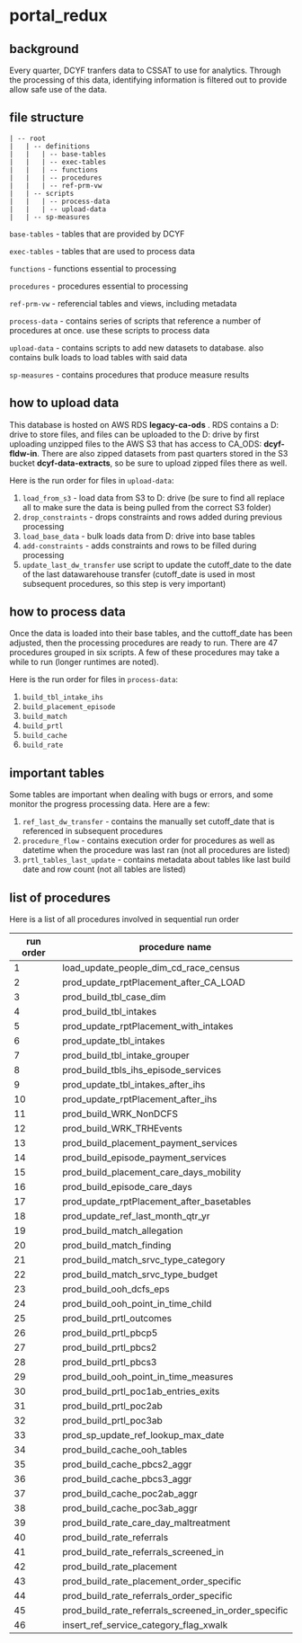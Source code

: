 # portal_redux

## background

Every quarter, DCYF tranfers data to CSSAT to use for analytics. Through the processing of this data, identifying information is filtered out to provide allow safe use of the data.

## file structure

```
| -- root
|	| -- definitions
|	|	| -- base-tables
|	|	| -- exec-tables
|	|	| -- functions
|	|	| -- procedures
|	|	| -- ref-prm-vw
|	| -- scripts
|	|	| -- process-data
|	|	| -- upload-data
|	| -- sp-measures
```

`base-tables` - tables that are provided by DCYF

`exec-tables` - tables that are used to process data

`functions` - functions essential to processing

`procedures` - procedures essential to processing

`ref-prm-vw` - referencial tables and views, including metadata

`process-data` - contains series of scripts that reference a number of procedures at once. use these scripts to process data

`upload-data` - contains scripts to add new datasets to database. also contains bulk loads to load tables with said data

`sp-measures` - contains procedures that produce measure results

## how to upload data

This database is hosted on AWS RDS **legacy-ca-ods** . RDS contains a D: drive to store files, and files can be uploaded to the D: drive by first uploading unzipped files to the AWS S3 that has access to CA_ODS: **dcyf-fldw-in**. There are also zipped datasets from past quarters stored in the S3 bucket **dcyf-data-extracts**, so be sure to upload zipped files there as well.

Here is the run order for files in `upload-data`:

1. `load_from_s3` - load data from S3 to D: drive (be sure to find all replace all to make sure the data is being pulled from the correct S3 folder)
1. `drop_constraints` - drops constraints and rows added during previous processing
1. `load_base_data` - bulk loads data from D: drive into base tables
1. `add-constraints` - adds constraints and rows to be filled during processing
1. `update_last_dw_transfer` use script to update the cutoff_date to the date of the last datawarehouse transfer (cutoff_date is used in most subsequent procedures, so this step is very important)

## how to process data

Once the data is loaded into their base tables, and the cuttoff_date has been adjusted, then the processing procedures are ready to run. There are 47 procedures grouped in six scripts. A few of these procedures may take a while to run (longer runtimes are noted).

Here is the run order for files in `process-data`:

1. `build_tbl_intake_ihs`
1. `build_placement_episode`
1. `build_match`
1. `build_prtl`
1. `build_cache`
1. `build_rate`

## important tables

Some tables are important when dealing with bugs or errors, and some monitor the progress processing data. Here are a few:

1. `ref_last_dw_transfer` - contains the manually set cutoff_date that is referenced in subsequent procedures
1. `procedure_flow` - contains execution order for procedures as well as datetime when the procedure was last ran (not all procedures are listed)
1. `prtl_tables_last_update` - contains metadata about tables like last build date
and row count (not all tables are listed)

## list of procedures

Here is a list of all procedures involved in sequential run order

| run order | procedure name |
| --------- | -------------- |
| 1 | load_update_people_dim_cd_race_census |
| 2 | prod_update_rptPlacement_after_CA_LOAD |
| 3 | prod_build_tbl_case_dim |
| 4 | prod_build_tbl_intakes |
| 5 | prod_update_rptPlacement_with_intakes |
| 6 | prod_update_tbl_intakes |
| 7 | prod_build_tbl_intake_grouper |
| 8 | prod_build_tbls_ihs_episode_services |
| 9 | prod_update_tbl_intakes_after_ihs |
| 10 | prod_update_rptPlacement_after_ihs |
| 11 | prod_build_WRK_NonDCFS |
| 12 | prod_build_WRK_TRHEvents |
| 13 | prod_build_placement_payment_services |
| 14 | prod_build_episode_payment_services |
| 15 | prod_build_placement_care_days_mobility |
| 16 | prod_build_episode_care_days |
| 17 | prod_update_rptPlacement_after_basetables |
| 18 | prod_update_ref_last_month_qtr_yr |
| 19 | prod_build_match_allegation |
| 20 | prod_build_match_finding |
| 21 | prod_build_match_srvc_type_category |
| 22 | prod_build_match_srvc_type_budget |
| 23 | prod_build_ooh_dcfs_eps |
| 24 | prod_build_ooh_point_in_time_child |
| 25 | prod_build_prtl_outcomes |
| 26 | prod_build_prtl_pbcp5 |
| 27 | prod_build_prtl_pbcs2 |
| 28 | prod_build_prtl_pbcs3 |
| 29 | prod_build_ooh_point_in_time_measures |
| 30 | prod_build_prtl_poc1ab_entries_exits |
| 31 | prod_build_prtl_poc2ab |
| 32 | prod_build_prtl_poc3ab |
| 33 | prod_sp_update_ref_lookup_max_date |
| 34 | prod_build_cache_ooh_tables |
| 35 | prod_build_cache_pbcs2_aggr |
| 36 | prod_build_cache_pbcs3_aggr |
| 37 | prod_build_cache_poc2ab_aggr |
| 38 | prod_build_cache_poc3ab_aggr |
| 39 | prod_build_rate_care_day_maltreatment |
| 40 | prod_build_rate_referrals |
| 41 | prod_build_rate_referrals_screened_in |
| 42 | prod_build_rate_placement |
| 43 | prod_build_rate_placement_order_specific |
| 44 | prod_build_rate_referrals_order_specific |
| 45 | prod_build_rate_referrals_screened_in_order_specific |
| 46 | insert_ref_service_category_flag_xwalk |
